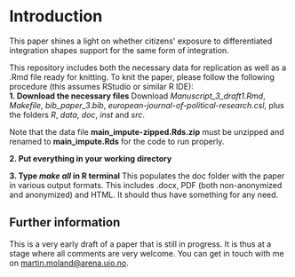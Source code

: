 # Introduction

This paper shines a light on whether citizens' exposure to differentiated integration shapes support for the same form of integration. 

This repository includes both the necessary data for replication as well as a .Rmd file ready for knitting. To knit the paper, please follow the following procedure (this assumes RStudio or similar R IDE):   
**1. Download the necessary files**
Download *Manuscript_3_draft1.Rmd*, *Makefile*, *bib_paper_3.bib*, *european-journal-of-political-research.csl*, plus the folders *R*, *data*, *doc*, *inst* and *src*.  

Note that the data file **main_impute-zipped.Rds.zip** must be unzipped and renamed to **main_impute.Rds** for the code to run properly.  

**2. Put everything in your working directory**

**3. Type *make all* in R terminal**
This populates the doc folder with the paper in various output formats. This includes .docx, PDF (both non-anonymized and anonymized) and HTML. It should thus have something for any need.  

## Further information
This is a very early draft of a paper that is still in progress. It is thus at a stage where all comments are very welcome. You can get in touch with me on martin.moland@arena.uio.no. 
